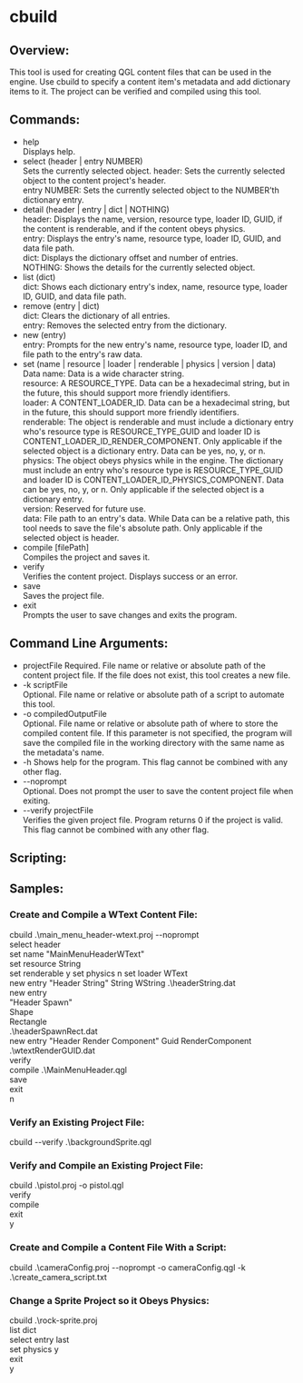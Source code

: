 cbuild
======
## Overview:
This tool is used for creating QGL content files that can be used in the engine.
Use cbuild to specify a content item's metadata and add dictionary items to it. 
The project can be verified and compiled using this tool.

## Commands:
* help  
  Displays help.  
* select (header | entry NUMBER)  
  Sets the currently selected object.
  header: Sets the currently selected object to the content project's header.  
  entry NUMBER: Sets the currently selected object to the NUMBER'th dictionary 
  entry.  
* detail (header | entry | dict | NOTHING)   
  header: Displays the name, version, resource type, loader ID, GUID, if the 
  content is renderable, and if the content obeys physics.  
  entry: Displays the entry's name, resource type, loader ID, GUID, and data 
  file path.    
  dict: Displays the dictionary offset and number of entries.  
  NOTHING: Shows the details for the currently selected object.  
* list (dict)  
  dict: Shows each dictionary entry's index, name, resource type, loader ID, 
  GUID, and data file path.  
* remove (entry | dict)  
  dict: Clears the dictionary of all entries.  
  entry: Removes the selected entry from the dictionary.  
* new (entry)  
  entry: Prompts for the new entry's name, resource type, loader ID, and file 
  path to the entry's raw data.  
* set (name | resource | loader | renderable | physics | version | data) Data
  name: Data is a wide character string.  
  resource: A RESOURCE_TYPE. Data can be a hexadecimal string, but in the 
  future, this should support more friendly identifiers.  
  loader: A CONTENT_LOADER_ID. Data can be a hexadecimal string, but in the 
  future, this should support more friendly identifiers.  
  renderable: The object is renderable and must include a dictionary entry 
  who's resource type is RESOURCE_TYPE_GUID and loader ID is 
  CONTENT_LOADER_ID_RENDER_COMPONENT. Only applicable if the selected object is 
  a dictionary entry. Data can be yes, no, y, or n.  
  physics: The object obeys physics while in the engine. The dictionary must 
  include an entry who's resource type is RESOURCE_TYPE_GUID and loader ID is 
  CONTENT_LOADER_ID_PHYSICS_COMPONENT. Data can be yes, no, y, or n. Only 
  applicable if the selected object is a dictionary entry.  
  version: Reserved for future use.  
  data: File path to an entry's data. While Data can be a relative path, this 
  tool needs to save the file's absolute path. Only applicable if the selected 
  object is header.  
* compile [filePath]  
  Compiles the project and saves it.  
* verify  
  Verifies the content project. Displays success or an error.   
* save  
  Saves the project file.  
* exit  
  Prompts the user to save changes and exits the program.  

## Command Line Arguments:
* projectFile
  Required. File name or relative or absolute path of the content project file. 
  If the file does not exist, this tool creates a new file.
* -k scriptFile  
  Optional. File name or relative or absolute path of a script to automate this 
  tool.
* -o compiledOutputFile  
  Optional. File name or relative or absolute path of where to store the 
  compiled content file. If this parameter is not specified, the program will 
  save the compiled file in the working directory with the same name as the 
  metadata's name.
* -h
  Shows help for the program. This flag cannot be combined with any 
  other flag.
* --noprompt  
  Optional. Does not prompt the user to save the content project file when 
  exiting.
* --verify projectFile  
  Verifies the given project file. Program returns 0 if the project is valid. 
  This flag cannot be combined with any other flag.

## Scripting:

## Samples:
### Create and Compile a WText Content File:
cbuild .\main_menu_header-wtext.proj --noprompt  
select header  
set name "MainMenuHeaderWText"  
set resource String  
set renderable y
set physics n
set loader WText  
new entry "Header String" String WString .\headerString.dat  
new entry  
"Header Spawn"  
Shape  
Rectangle  
.\headerSpawnRect.dat  
new entry "Header Render Component" Guid RenderComponent .\wtextRenderGUID.dat  
verify  
compile .\MainMenuHeader.qgl  
save   
exit  
n  

### Verify an Existing Project File:
cbuild --verify .\backgroundSprite.qgl  

### Verify and Compile an Existing Project File:
cbuild .\pistol.proj -o pistol.qgl  
verify  
compile  
exit  
y  

### Create and Compile a Content File With a Script:
cbuild .\cameraConfig.proj --noprompt -o cameraConfig.qgl -k 
 .\create_camera_script.txt  

### Change a Sprite Project so it Obeys Physics:
cbuild .\rock-sprite.proj  
list dict  
select entry last  
set physics y  
exit  
y  